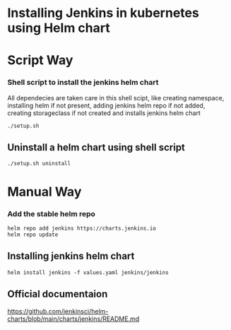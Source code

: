 # Installing Jenkins in kubernetes using Helm chart

# Script Way
### Shell script to install the jenkins helm chart

All dependecies are taken care in this shell scipt, like creating namespace, installing helm if not present, adding jenkins helm repo if not added, creating storageclass if not created and installs jenkins helm chart
```
./setup.sh
```

## Uninstall a helm chart using shell script
```
./setup.sh uninstall
```

# Manual Way
### Add the stable helm repo
  ```
  helm repo add jenkins https://charts.jenkins.io
  helm repo update
  ```
## Installing jenkins helm chart
  ```
  helm install jenkins -f values.yaml jenkins/jenkins
  ```

## Official documentaion 

  https://github.com/jenkinsci/helm-charts/blob/main/charts/jenkins/README.md
